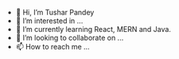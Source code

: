- 👋 Hi, I’m Tushar Pandey
- 👀 I’m interested in ...
- 🌱 I’m currently learning React, MERN and Java.
- 💞️ I’m looking to collaborate on ...
- 📫 How to reach me ...

<!---
TusharPandey98/TusharPandey98 is a ✨ special ✨ repository because its `README.md` (this file) appears on your GitHub profile.
You can click the Preview link to take a look at your changes.
--->
